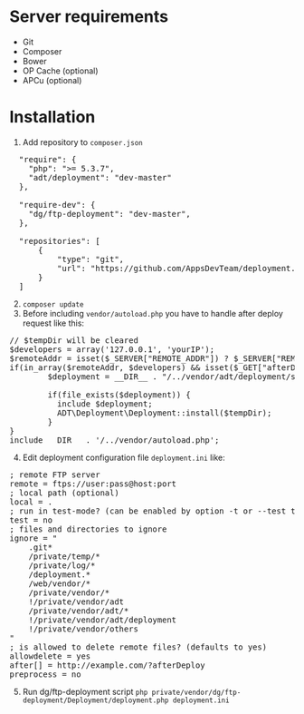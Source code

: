 Server requirements
============
- Git
- Composer
- Bower
- OP Cache (optional)
- APCu (optional)

Installation
==========
1. Add repository to `composer.json`
<pre>
  "require": {
	"php": ">= 5.3.7",
	"adt/deployment": "dev-master"
  },

  "require-dev": {
	"dg/ftp-deployment": "dev-master",
  },
	
  "repositories": [
      {
          "type": "git",
          "url": "https://github.com/AppsDevTeam/deployment.git"
      }
  ]
</pre>

2. `composer update`
3. Before including `vendor/autoload.php` you have to handle after deploy request like this:
<pre>
// $tempDir will be cleared
$developers = array('127.0.0.1', 'yourIP');
$remoteAddr = isset($_SERVER["REMOTE_ADDR"]) ? $_SERVER["REMOTE_ADDR"] : NULL;
if(in_array($remoteAddr, $developers) && isset($_GET["afterDeploy"])) {
        $deployment = __DIR__ . "/../vendor/adt/deployment/src/Deployment.php";
        
        if(file_exists($deployment)) {
          include $deployment;
          ADT\Deployment\Deployment::install($tempDir);
        }
}
include __DIR__ . '/../vendor/autoload.php';
</pre>
4. Edit deployment configuration file `deployment.ini` like:
<pre>
; remote FTP server
remote = ftps://user:pass@host:port
; local path (optional)
local = .
; run in test-mode? (can be enabled by option -t or --test too)
test = no
; files and directories to ignore
ignore = "
	.git*
	/private/temp/*
	/private/log/*
	/deployment.*
	/web/vendor/*
	/private/vendor/*
	!/private/vendor/adt
	/private/vendor/adt/*
	!/private/vendor/adt/deployment
	!/private/vendor/others
"
; is allowed to delete remote files? (defaults to yes)
allowdelete = yes
after[] = http://example.com/?afterDeploy
preprocess = no
</pre>
5. Run dg/ftp-deployment script `php private/vendor/dg/ftp-deployment/Deployment/deployment.php deployment.ini`
